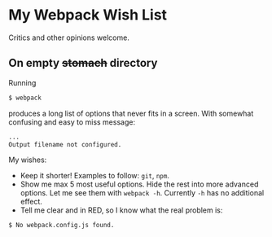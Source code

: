 # My Webpack Wish List
Critics and other opinions welcome.

## On empty ~~stomach~~ directory
Running
```sh
$ webpack
```
produces a long list of options that never fits in a screen. With somewhat confusing and easy to miss message:
```sh
...
Output filename not configured.
```
My wishes:
- Keep it shorter! Examples to follow: `git`, `npm`.
- Show me max 5 most useful options. Hide the rest into more advanced options. Let me see them with `webpack -h`. Currently `-h` has no additional effect. 
- Tell me clear and in RED, so I know what the real problem is:
```sh
$ No webpack.config.js found.
```
